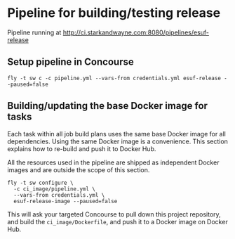 Pipeline for building/testing release
=====================================

Pipeline running at http://ci.starkandwayne.com:8080/pipelines/esuf-release

Setup pipeline in Concourse
---------------------------

```
fly -t sw c -c pipeline.yml --vars-from credentials.yml esuf-release --paused=false
```

Building/updating the base Docker image for tasks
-------------------------------------------------

Each task within all job build plans uses the same base Docker image for all dependencies. Using the same Docker image is a convenience. This section explains how to re-build and push it to Docker Hub.

All the resources used in the pipeline are shipped as independent Docker images and are outside the scope of this section.

```
fly -t sw configure \
  -c ci_image/pipeline.yml \
  --vars-from credentials.yml \
  esuf-release-image --paused=false
```

This will ask your targeted Concourse to pull down this project repository, and build the `ci_image/Dockerfile`, and push it to a Docker image on Docker Hub.
